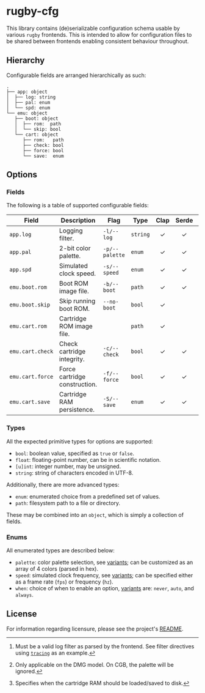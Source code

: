 # rugby-cfg

This library contains (de)serializable configuration schema usable by various
`rugby` frontends. This is intended to allow for configuration files to be
shared between frontends enabling consistent behaviour throughout.

## Hierarchy

Configurable fields are arranged hierarchically as such:

```
.
├── app: object
│  ├── log: string
│  ├── pal: enum
│  └── spd: enum
└── emu: object
   ├── boot: object
   │  ├── rom:  path
   │  └── skip: bool
   └── cart: object
      ├── rom:   path
      ├── check: bool
      ├── force: bool
      └── save:  enum
```

## Options

### Fields

The following is a table of supported configurable fields:

| Field            | Description                   | Flag           | Type     | Clap  | Serde | Notes  |
|------------------|-------------------------------|----------------|----------|:-----:|:-----:|--------|
| `app.log`        | Logging filter.               | `-l/--log`     | `string` |   ✓   |   ✓   | [^log] |
| `app.pal`        | 2-bit color palette.          | `-p/--palette` | `enum`   |   ✓   |   ✓   | [^pal] |
| `app.spd`        | Simulated clock speed.        | `-s/--speed`   | `enum`   |   ✓   |   ✓   |        |
| `emu.boot.rom`   | Boot ROM image file.          | `-b/--boot`    | `path`   |   ✓   |   ✓   |        |
| `emu.boot.skip`  | Skip running boot ROM.        | `--no-boot`    | `bool`   |   ✓   |       |        |
| `emu.cart.rom`   | Cartridge ROM image file.     |                | `path`   |   ✓   |       |        |
| `emu.cart.check` | Check cartridge integrity.    | `-c/--check`   | `bool`   |   ✓   |   ✓   |        |
| `emu.cart.force` | Force cartridge construction. | `-f/--force`   | `bool`   |   ✓   |   ✓   |        |
| `emu.cart.save`  | Cartridge RAM persistence.    | `-S/--save`    | `enum`   |   ✓   |   ✓   | [^sav] |

[^log]: Must be a valid log filter as parsed by the frontend. See filter
    directives using [`tracing`][filter] as an example.
[^pal]: Only applicable on the DMG model. On CGB, the palette will be ignored.
[^sav]: Specifies when the cartridge RAM should be loaded/saved to disk.

### Types

All the expected primitive types for options are supported:

- `bool`: boolean value, specified as `true` or `false`.
- `float`: floating-point number, can be in scientific notation.
- `[u]int`: integer number, may be unsigned.
- `string`: string of characters encoded in UTF-8.

Additionally, there are more advanced types:

- `enum`: enumerated choice from a predefined set of values.
- `path`: filesystem path to a file or directory.

These may be combined into an `object`, which is simply a collection of fields.

### Enums

All enumerated types are described below:

- `palette`: color palette selection, see [variants][src.pal]; can be customized
  as an array of 4 colors (parsed in hex).
- `speed`: simulated clock frequency, see [variants][src.spd]; can be specified
  either as a frame rate (`fps`) or frequency (`hz`).
- `when`: choice of when to enable an option, [variants][src.when] are: `never`,
  `auto`, and `always`.

## License

For information regarding licensure, please see the project's [README][license].

<!-- Reference-style links -->
[filter]:   https://tracing.rs/tracing_subscriber/filter/struct.envfilter#directives
[license]:  /README.md#license
[src.pal]:  ./src/val.rs#L33
[src.spd]:  ./src/val.rs#L102
[src.when]: ./src/val.rs#L14

